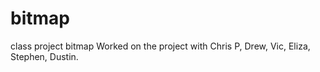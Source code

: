 # bitmap
class project bitmap
Worked on the project with Chris P, Drew, Vic, Eliza, Stephen, Dustin. 
